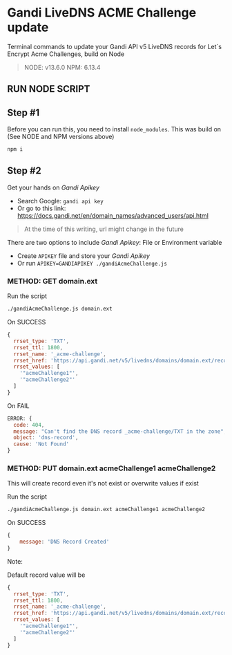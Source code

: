 # Gandi LiveDNS ACME Challenge update

Terminal commands to update your Gandi API v5 LiveDNS records for Let´s Encrypt Acme Challenges, build on Node

> NODE: v13.6.0
> NPM: 6.13.4

## RUN NODE SCRIPT

## Step #1

Before you can run this, you need to install `node_modules`.
This was build on (See NODE and NPM versions above)

```bash
npm i
```

## Step #2

Get your hands on _Gandi Apikey_

- Search Google: `gandi api key`
- Or go to this link: https://docs.gandi.net/en/domain_names/advanced_users/api.html

> At the time of this writing, url might change in the future

There are two options to include _Gandi Apikey_: File or Environment variable

- Create `APIKEY` file and store your _Gandi Apikey_
- Or run `APIKEY=GANDIAPIKEY ./gandiAcmeChallenge.js`

### METHOD: GET domain.ext

Run the script

```bash
./gandiAcmeChallenge.js domain.ext
```

On SUCCESS

```js
{
  rrset_type: 'TXT',
  rrset_ttl: 1800,
  rrset_name: '_acme-challenge',
  rrset_href: 'https://api.gandi.net/v5/livedns/domains/domain.ext/records/_acme-challenge/TXT',
  rrset_values: [
    '"acmeChallenge1"',
    '"acmeChallenge2"'
  ]
}
```

On FAIL

```js
ERROR: {
  code: 404,
  message: "Can't find the DNS record _acme-challenge/TXT in the zone",
  object: 'dns-record',
  cause: 'Not Found'
}
```

### METHOD: PUT domain.ext acmeChallenge1 acmeChallenge2

This will create record even it's not exist or overwrite values if exist

Run the script

```bash
./gandiAcmeChallenge.js domain.ext acmeChallenge1 acmeChallenge2
```

On SUCCESS

```js
{
	message: 'DNS Record Created'
}
```

Note:

Default record value will be

```js
{
  rrset_type: 'TXT',
  rrset_ttl: 1800,
  rrset_name: '_acme-challenge',
  rrset_href: 'https://api.gandi.net/v5/livedns/domains/domain.ext/records/_acme-challenge/TXT',
  rrset_values: [
    '"acmeChallenge1"',
    '"acmeChallenge2"'
  ]
}

```
